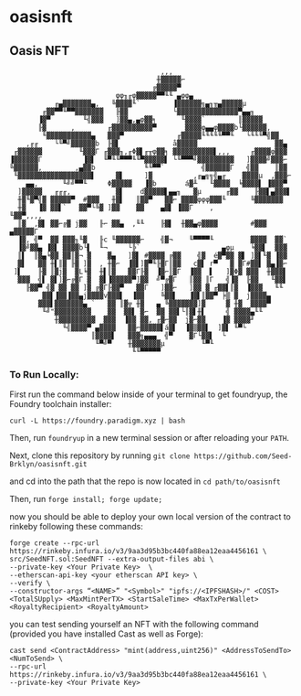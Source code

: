 # oasisnft
## Oasis NFT
                                                                        
                                         ,,,                                    
                                        ╫▓▓▓▓▓⌐                                 
                                       ╔▓▓▓▓▓▀                                  
                              φφ╖╓φ▓▓▓▓▓▀▀╙╙ ▄φφ▄                               
               ╓▄▓▓▓▓▓▓▓▄,   ╚▓▓▓▓╙`        ▐▓▓▓▓▓▓╗▄╖╥▄▓▓▓▓▓µ                  
            ╓▓▓▀▀╙▀▀▓▓▓▓▓▓▓   ╟▓▓           └▓▓▓▓▓▓▓▓▓▓▓▓▓▓▓▀▄▄╖                
           ▐▓▀        ╙╣▓▓▓   ]▓▓▄,▄φ▓▓╕      ╙▓▓▓▓`        ║▓▓▓▓▓              
           ╟▓      ,        ╓▓▓▓▓▓▓▓▓▓▓▀       ▓▓▓▓φ▄▄φ▓▓▓▓b└▓▓▓▓▓▓,            
            ╙▓▓▓▓▓▓▓▓▓▓▓▄   ▓▓▓▀             ╓▓▓▓▓▓╙╙╙╙╙▀▀╙   └╙╙╙▀╣▓▓          
        ,╓╓    └╙▀╝▓▓▓▓▓▓b  ╟▓▌             å▓▓▓▓▓                   ▓▓▄        
     ╓▓▓▓▓▓▓         ╙▓▓▓Γ ╓▓▓▓╖,╓Φ▓▌╓╥φ▓▓╕ ▓▓▓▓▓▓▓▓▓▓▌,,,     ╓▓▓▓▓φ▓▓▓        
    ▐▓▓▓▓▓▓Γ          ▐▓▌  ╙▀╙╙▀▀▀╙╙▀▓▓▓▓▓▌ └╙▀▀▀╝▓▓▓▓▓▓▓▓▓   ]▓▓▓▓╝▓▓▓⌐        
    ╚▓▓▓▓▓▓,        ,▄▓▓b            ╙╙▀▀`         ╣▓▓▓▓▓▓Γ   ╣▓▓    ║▓▓        
     ╙▓▓▓▓▓▓▓▓▓▓▓▓▓▓▓▓▓▓▌     ▓▌     ]▓          ,╓▄╗╗╣▄╓    ▓▓▓▓µ  ,▓▓▓⌐       
        ▄▄,      ╙╝╝▀▀╙     Φ▓▓▓▓▓   ▐▓b       á▓╨   ╙▓▓▓▓  ╘▓▓▓▓▌ ▐▓▓▓▀        
      ]▓▓▓▓▓   ╓╓╓,           ▓▌    d▓▓▓▓▓▌▄▄╖   ▓µ      ╓▓▓    ╟▓▓▌▄▓▓▓▌         
      ╫▓╙▓▀╣▓ ▓▓▓▓▓▀  #▓▓▓   ╫▓▌   ║▓▓▀   ▓▓⌐ ▓▓▓▓φφφ▓▓▓╙      ╚▓▓▓▓▓▓▓         
      ╫▓   ▐▓ ▓▓▌`   ▓▓▀└╚▓ ]▓▓    ▓▓    ▄▓▌ ▐▓▓Γ    ,             ╙▓▓▀,,,,     
      ║▓  ,▓▌ ▓▓⌐╔▓ j▓▓   ╟⌐ ▓▓▄  ,╙╙    ╟▓▌  ╫▓▓▄φ▓▓▓▓        #▓▓▓  ▄▓▓▓▓▓Γ    
      ▐▓, ╣▀  ▓▓ ▓▓▓╖╙▓   ╟c ╙▓▓▓▓▓▓⌐    ╣▓¬    ╙▀▀▀▀╙         ▓▓▓▓  ▓▓`        
      ▐▓╝▓▓▄ ▐▓▌ ▓▓▓▓b└▌  ╙¬     └╠`                    ▄φµ    ╘▓▓▌  ▓▓▓        
      ║▌  ║▓▄╘▓▓ ▓▓║▓¬ ▓    ▓▄   ]▓▌ #▓▓▓▓ ╔▓▓    ╣▓  é▓▀▓▓ ▓▌ ]▓▌╙▓ ▐▓▓        
      ▓▌   ▓▓ ╫▌║▓ ╟▓ ]▓  , ╫▓⌐  ▐▓▌]▓▀╙╟▓Γ║▓▓   c▓▌ r▀   ▓ ▓Γ#▓▓▌ ▓▄▐▓⌐        
     ]▌    ╟▓ ║▓j▓  ▓L╘▓  ╫▌║▓   ▓▓Γ╟▓  ▐▓⌐║▓Γ  ▐▓▓  ▌   ]▓Φ▓ ▓▓▓  ╫▓▓▓▌        
      ▓▓▓  ╣▌ ▓▌]▓⌐╔▓Γ ▓  ▓▌▐▓▓▓▓▓▀]▓▓  ╝▀╔▓Γ   ║▓▓ ║Γ   ╣▐▓  ╟▓▓   ╙▓▓▌        
        ╟▓▓▀ ╣▓ ▓▓ ▓▓ ]▓ ╔▓Γ╟▓▓▀   ▓▓Γ   ]▓▓⌐   ]▓▓ ▓ ╓▓▓▌║▓  ▐▓▓▓   ╙╙         
            ▓▓▌▐▓▓▐▓▓▄j▓▓▓▓v▓▓▓▌  ▐▓▓    ╚▓▓▌   ▐▓▌║▓▓▀ ╞▒ ▓  j▓▓▓▓▄            
           ▓▓▓▌▓▓▓▓▓▓▓▄ `   ▓▓ ║▓╦ ╫▓   ▄ ╚▓▓▓▓▓▓▓]▓     ▓ ╫▓  ▓▓▓▓▀            
            ╙╝"▓▓▓▓▓▓▓▓▓    ▓▓  ▓▓▌ ▓⌐  ▓▓ ▓▓▌└║▓▌╫▌     ╣ ▓▓▓▓▄╙╙              
               ╫▓▓▓▓▓▓▓▓▓  ▓▓▓  ▐▓▓ ▓▓, ╓▓⌐▓▓  j▓⌐▓▓    ▐▓ ▓▓▓▓╜                
                 ╙╣▓▓▓▓▀ ▄▓▓▓▓   ▓▓⌐▓▓▓▓▓▌á▓▌  ▐▓▒▓▓▌  ]▓▌ ╙▀└                  
                        ║▓▓▓▓▌   ▓▓▓╗▄▄▄  ╣▀    ▓Γ└▓▓▌  └                       
                         ╙▀╝▀    ╫▓▓▓▓▓▓▓µ         ╙▀╙                          
                                  ╙╙▀▀▀▀▀                                       

### To Run Locally:

First run the command below inside of your terminal to get foundryup, the Foundry toolchain installer:

```curl -L https://foundry.paradigm.xyz | bash```

Then, run ```foundryup``` in a new terminal session or after reloading your ```PATH```.

Next, clone this repository by running ```git clone https://github.com/Seed-Brklyn/oasisnft.git```

and cd into the path that the repo is now located in ```cd path/to/oasisnft```

Then, run ```forge install; forge update;```

now you should be able to deploy your own local version of the contract to rinkeby following these commands:

```
forge create --rpc-url https://rinkeby.infura.io/v3/9aa3d95b3bc440fa88ea12eaa4456161 \
src/SeedNFT.sol:SeedNFT --extra-output-files abi \
--private-key <Your Private Key>  \
--etherscan-api-key <your etherscan API key> \
--verify \
--constructor-args “<NAME>” "<Symbol>" "ipfs://<IPFSHASH>/" <COST> <TotalSUpply> <MaxMintPerTX> <StartSaleTime> <MaxTxPerWallet> <RoyaltyRecipient> <RoyaltyAmount>
```

you can test sending yourself an NFT with the following command (provided you have installed Cast as well as Forge):

```
cast send <ContractAddress> "mint(address,uint256)" <AddressToSendTo> <NumToSend> \
--rpc-url https://rinkeby.infura.io/v3/9aa3d95b3bc440fa88ea12eaa4456161 \
--private-key <Your Private Key>
```
